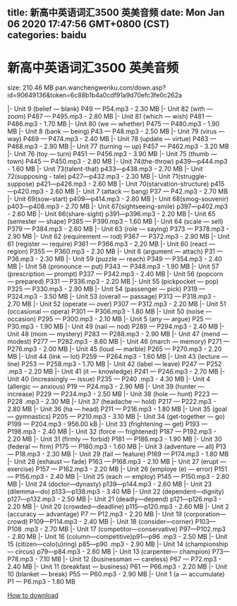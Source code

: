 
title: 新高中英语词汇3500 英美音频
date: Mon Jan 06 2020 17:47:56 GMT+0800 (CST)    
categories: baidu
---

# 新高中英语词汇3500 英美音频
size: 210.46 MB
 pan.wanchengwenku.com/down.asp?id=90649136&token=6c88b1b4a0cdf91a9d70efc3fe0c262a
 
|- Unit 9 (belief — blank) P49 — P54.mp3 - 2.30 MB
|- Unit 82 (with — zoom) P487 — P495.mp3 - 2.80 MB
|- Unit 81 (which — wish) P481 — P486.mp3 - 1.70 MB
|- Unit 80 (we — whether) P475 — P480.mp3 - 1.90 MB
|- Unit 8 (bank — being) P43 — P48.mp3 - 2.50 MB
|- Unit 79 (virus — way) P469 — P474.mp3 - 2.40 MB
|- Unit 78 (update — virtue) P463 — P468.mp3 - 2.90 MB
|- Unit 77 (turning — up) P457 — P462.mp3 - 3.20 MB
|- Unit 76 (toy — turn) P451 — P456.mp3 - 3.90 MB
|- Unit 75 (thumb — town) P445 — P450.mp3 - 2.80 MB
|- Unit 74(the-throw) p439—p444.mp3 - 1.60 MB
|- Unit 73(talent-that) p433—p438.mp3 - 2.70 MB
|- Unit 72(supposing - tale) p427—p432.mp3 - 2.30 MB
|- Unit 71(struggle-suppose) p421—p426.mp3 - 2.60 MB
|- Unit 70(starvation-structure) p415—p420.mp3 - 2.60 MB
|- Unit 7 (attack — bang) P37 — P42.mp3 - 2.70 MB
|- Unit 69(sow-start) p409—p414.mp3 - 2.80 MB
|- Unit 68(smog-souvenir) p403—p408.mp3 - 2.70 MB
|- Unit 67(sightseeing-smile) p397—p402.mp3 - 2.60 MB
|- Unit 66(share-sight) p391—p396.mp3 - 2.20 MB
|- Unit 65 (semester — shape) P385 — P390.mp3 - 1.60 MB
|- Unit 64 (scale — sell) P379 — P384.mp3 - 2.60 MB
|- Unit 63 (role — saying) P373 — P378.mp3 - 2.90 MB
|- Unit 62 (requirement — rod) P367 — P372.mp3 - 2.90 MB
|- Unit 61 (register — require) P361 — P366.mp3 - 2.20 MB
|- Unit 60 (react — region) P355 — P360.mp3 - 2.30 MB
|- Unit 6 (argument — attach) P31 — P36.mp3 - 2.30 MB
|- Unit 59 (puzzle — reach) P349 — P354.mp3 - 2.40 MB
|- Unit 58 (pronounce — put) P343 — P348.mp3 - 1.90 MB
|- Unit 57 (prescription — prompt) P337 — P342.mp3 - 2.40 MB
|- Unit 56 (popcorn — prepared) P331 — P336.mp3 - 2.20 MB
|- Unit 55 (pickpocket — pop) P325 — P330.mp3 - 2.90 MB
|- Unit 54 (passenger — pick) P319 — P324.mp3 - 3.50 MB
|- Unit 53 (overall — passage) P313 — P318.mp3 - 2.70 MB
|- Unit 52 (operate — over) P307 — P312.mp3 - 2.20 MB
|- Unit 51 (occasional — opera) P301 — P306.mp3 - 1.80 MB
|- Unit 50 (noise — occasion) P295 — P300.mp3 - 2.10 MB
|- Unit 5 (any — argue) P25 — P30.mp3 - 1.90 MB
|- Unit 49 (nail — nod) P289 — P294.mp3 - 2.40 MB
|- Unit 48 (mom — mystery) P283 — P288.mp3 - 2.90 MB
|- Unit 47 (mend — modest) P277 — P282.mp3 - 8.60 MB
|- Unit 46 (march — memory) P271 — P276.mp3 - 2.00 MB
|- Unit 45 (loud — marble) P265 — P270.mp3 - 2.20 MB
|- Unit 44 (link — lot) P259 — P264.mp3 - 1.60 MB
|- Unit 43 (lecture — line) P253 — P258.mp3 - 1.70 MB
|- Unit 42 (label — leave) P247 — P252 .mp3 - 2.20 MB
|- Unit 41 (it — knowledge) P241 — P246.mp3 - 2.70 MB
|- Unit 40 (increasingly — issue) P235 — P240 .mp3 - 4.30 MB
|- Unit 4 (allergic — anxious) P19 — P24.mp3 - 2.90 MB
|- Unit 39 (hunter — increase) P229 — P234.mp3 - 2.50 MB
|- Unit 38 (hole — hunt) P223 — P228 .mp3 - 2.30 MB
|- Unit 37 (headache — hold) P217 — P222.mp3 - 2.80 MB
|- Unit 36 (ha — head) P211 — P216.mp3 - 1.80 MB
|- Unit 35 (goal — gymnastics) P205 — P210.mp3 - 3.10 MB
|- Unit 34 (get-together — go) P199 — P204.mp3 - 956.00 kB
|- Unit 33 (frightening — get) P193 — P198.mp3 - 2.40 MB
|- Unit 32 (force — frightened) P187 — P192.mp3 - 2.20 MB
|- Unit 31 (firmly — forbid) P181 — P186.mp3 - 1.90 MB
|- Unit 30 (federal — firm) P175 — P180.mp3 - 1.60 MB
|- Unit 3 (adventure — all) P13 — P18.mp3 - 2.30 MB
|- Unit 29 (fail — feature) P169 — P174.mp3 - 1.80 MB
|- Unit 28 (exhaust — fade) P163 — P168.mp3 - 2.10 MB
|- Unit 27 (erupt — exercise) P157 — P162.mp3 - 2.20 MB
|- Unit 26 (employe (e) — error) P151 — P156.mp3 - 2.40 MB
|- Unit 25 (each — employ) P145 — P150.mp3 - 2.80 MB
|- Unit 24 (doctor—dynasty) p139—p144.mp3 - 2.60 MB
|- Unit 23 (dilemma—do) p133—p138.mp3 - 3.40 MB
|- Unit 22 (dependent—dignity) p127—p132.mp3 - 2.50 MB
|- Unit 21 (deadly—depend) p121—p126.mp3 - 2.20 MB
|- Unit 20 (crowded—deadline) p115—p120.mp3 - 2.60 MB
|- Unit 2 (accuracy — advantage) P7 — P12.mp3 - 2.20 MB
|- Unit 19 (corporation—crowd) P109—P114.mp3 - 2.40 MB
|- Unit 18 (consider—corner) P103—P108 .mp3 - 2.70 MB
|- Unit 17 (competitor—conservative) P97—P102.mp3 - 2.80 MB
|- Unit 16 (column—competitive)p91—p96 .mp3 - 2.50 MB
|- Unit 15 (citizen—colo(u)ring) p85—p90 .mp3 - 2.90 MB
|- Unit 14 (championship— circus) p79—p84.mp3 - 2.60 MB
|- Unit 13 (carpenter— champion) P73—P78.mp3 - 7.10 MB
|- Unit 12 (businessman — careless) P67 — P72.mp3 - 2.40 MB
|- Unit 11 (breakfast — business) P61 — P66.mp3 - 2.20 MB
|- Unit 10 (blanket — break) P55 — P60.mp3 - 2.90 MB
|- Unit 1 (a — accumulate) P1 — P6.mp3 - 1.80 MB

[How to download](https://bpcam.bemobtrk.com/go/2ceec3aa-1ca2-46d6-b9ff-aaa5c184517c?jno=1018)